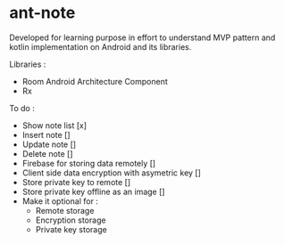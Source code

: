 # ant-note

Developed for learning purpose in effort to understand MVP pattern and kotlin implementation on Android and its libraries.

Libraries :
- Room Android Architecture Component
- Rx

To do :
- Show note list [x]
- Insert note []
- Update note []
- Delete note []
- Firebase for storing data remotely []
- Client side data encryption with asymetric key []
- Store private key to remote []
- Store private key offline as an image []
- Make it optional for :
  - Remote storage
  - Encryption storage
  - Private key storage
